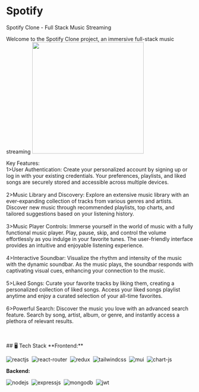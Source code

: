 # Spotify
 Spotify Clone - Full Stack Music Streaming
 
Welcome to the Spotify Clone project, an immersive full-stack music streaming
<img  width="300" height="300" src="https://encrypted-tbn0.gstatic.com/images?q=tbn:ANd9GcQN0G8-BhiVhItEeTX_76fEt2-uB-SfeC2T6w&usqp=CAU">


Key Features:<br />
1>User Authentication: Create your personalized account by signing up or log in with your existing credentials. Your preferences, playlists, and liked songs are securely stored and accessible across multiple devices.<br /><br/>
2>Music Library and Discovery: Explore an extensive music library with an ever-expanding collection of tracks from various genres and artists. Discover new music through recommended playlists, top charts, and tailored suggestions based on your listening history.<br /><br/>
3>Music Player Controls: Immerse yourself in the world of music with a fully functional music player. Play, pause, skip, and control the volume effortlessly as you indulge in your favorite tunes. The user-friendly interface provides an intuitive and enjoyable listening experience.<br /><br/>
4>Interactive Soundbar: Visualize the rhythm and intensity of the music with the dynamic soundbar. As the music plays, the soundbar responds with captivating visual cues, enhancing your connection to the music.<br /><br/>
5>Liked Songs: Curate your favorite tracks by liking them, creating a personalized collection of liked songs. Access your liked songs playlist anytime and enjoy a curated selection of your all-time favorites.<br /><br/>
6>Powerful Search: Discover the music you love with an advanced search feature. Search by song, artist, album, or genre, and instantly access a plethora of relevant results.<br /><br/>

<br/>
## 🖥️ Tech Stack
**Frontend:**

![reactjs](https://img.shields.io/badge/React-20232A?style=for-the-badge&logo=react&logoColor=61DAFB)&nbsp;
![react-router](https://img.shields.io/badge/React_Router-CA4245?style=for-the-badge&logo=react-router&logoColor=white)&nbsp;
![redux](https://img.shields.io/badge/Redux-593D88?style=for-the-badge&logo=redux&logoColor=white)&nbsp;
![tailwindcss](https://img.shields.io/badge/Tailwind_CSS-38B2AC?style=for-the-badge&logo=tailwind-css&logoColor=white)&nbsp;
![mui](https://img.shields.io/badge/Material--UI-0081CB?style=for-the-badge&logo=material-ui&logoColor=white)&nbsp;
![chart-js](https://img.shields.io/badge/Chart.js-FF6384?style=for-the-badge&logo=chartdotjs&logoColor=white)&nbsp;

**Backend:**

![nodejs](https://img.shields.io/badge/Node.js-43853D?style=for-the-badge&logo=node.js&logoColor=white)&nbsp;
![expressjs](https://img.shields.io/badge/Express.js-000000?style=for-the-badge&logo=express&logoColor=white)&nbsp;
![mongodb](https://img.shields.io/badge/MongoDB-4EA94B?style=for-the-badge&logo=mongodb&logoColor=white)&nbsp;
![jwt](	https://img.shields.io/badge/JWT-000000?style=for-the-badge&logo=JSON%20web%20tokens&logoColor=white)&nbsp;

